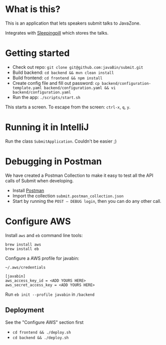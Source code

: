 # What is this?

This is an application that lets speakers submit talks to JavaZone.

Integrates with [Sleepingpill](https://github.com/javaBin/sleepingPillCore) which stores the talks.

# Getting started

* Check out repo: `git clone git@github.com:javaBin/submit.git`
* Build backend: `cd backend && mvn clean install`
* Build frontend: `cd frontend && npm install`
* Create config file and fill out password: `cp backend/configuration-template.yaml backend/configuration.yaml && vi backend/configuration.yaml`
* Run the app: `./scripts/start.sh`

This starts a screen. To escape from the screen: `ctrl-x`, `q`, `y`.

# Running it in IntelliJ

Run the class `SubmitApplication`. Couldn't be easier ;)

# Debugging in Postman

We have created a Postman Collection to make it easy to test all the API calls of Submit when developing.

* Install [Postman](https://www.getpostman.com)
* Import the collection `submit.postman_collection.json`
* Start by running the `POST – DEBUG login`, then you can do any other call.

# Configure AWS

Install `aws` and `eb` command line tools:

```
brew install aws
brew install eb
```

Configure a AWS profile for javabin:


`~/.aws/credentials`

```
[javabin]
aws_access_key_id = <ADD YOURS HERE>
aws_secret_access_key = <ADD YOURS HERE>
```

Run `eb init --profile javabin` in `/backend`

## Deployment

See the "Configure AWS" section first

- `cd frontend && ./deploy.sh`
- `cd backend && ./deploy.sh`
